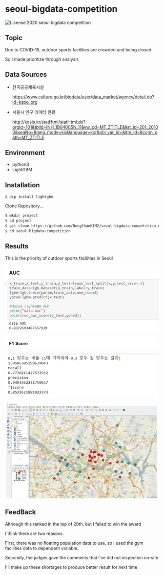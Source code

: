 

# seoul-bigdata-competition

![License](https://img.shields.io/github/license/harimkang/opencv-with-zoom?style=plastic) 
2020 seoul bigdata competition

## Topic

Due to COVID-19, outdoor sports facilities are crowded and being closed.

So I made prioritize through analysis

## Data Sources

- 전국공공체육시설

  https://www.culture.go.kr/bigdata/user/data_market/agency/detail.do?id=kspo_org

- 서울시 인구 데이터 현황

  http://kosis.kr/statHtml/statHtml.do?orgId=101&tblId=INH_1B04005N_11&vw_cd=MT_ZTITLE&list_id=201_20103&seqNo=&lang_mode=ko&language=kor&obj_var_id=&itm_id=&conn_path=MT_ZTITLE

## Environment
- python3
- LightGBM

## Installation
```
$ pip install lightgbm
```

Clone Repository...

```sh
$ mkdir project
$ cd project
$ git clone https://github.com/DongChanKIM2/seoul-bigdata-competition.git
$ cd seoul-bigdata-competition
```

## Results

This is the priority of outdoor sports facilities in Seoul

![image-20210406170733824](README.assets/image-20210406170733824.png)

![image-20210406170755848](README.assets/image-20210406170755848.png)

![image-20210406170810393](README.assets/image-20210406170810393.png)

![image-20210406165424975](README.assets/image-20210406165424975.png)



## FeedBack

Although this ranked in the top of 20th, but I failed to win the award

I think there are two reasons.

First, there was no floating population data to use, so I used the gym facilities data to dependent variable.

Secondly, the judges gave the comments that I've did not inspection on-site

I'll make up these shortages to produce better result for next time

